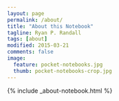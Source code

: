```yaml
---
layout: page
permalink: /about/
title: "About this Notebook"
tagline: Ryan P. Randall
tags: [about]
modified: 2015-03-21
comments: false
image:
  feature: pocket-notebooks.jpg
  thumb: pocket-notebooks-crop.jpg
---
```


{% include _about-notebook.html %}
<!-- markdownfix_ -->  
